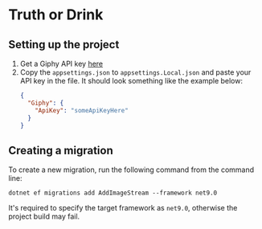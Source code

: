 # Truth or Drink

## Setting up the project

1. Get a Giphy API key [here](https://developers.giphy.com/)
2. Copy the `appsettings.json` to `appsettings.Local.json` and paste your API key in the file. It should look something like the example below:
	```json
	{
	  "Giphy": {
	    "ApiKey": "someApiKeyHere"
	  }
	}
	```

## Creating a migration

To create a new migration, run the following command from the command line:

```shell
dotnet ef migrations add AddImageStream --framework net9.0
```

It's required to specify the target framework as `net9.0`, otherwise the project build may fail.